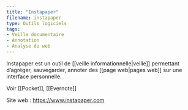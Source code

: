 ```yaml
---
title: "Instapaper"
filename: instapaper
type: Outils logiciels
tags:
- Veille documentaire
- Annotation
- Analyse du web
---
```


Instapaper est un outil de [[veille informationnelle|veille]] permettant d’agréger, sauvegarder, annoter des [[page web|pages web]] sur une interface personnelle.

Voir [[Pocket]], [[Evernote]]

Site web : <https://www.instapaper.com>

